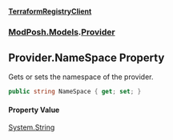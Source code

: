 #### [TerraformRegistryClient](index.md 'index')
### [ModPosh.Models](ModPosh.Models.md 'ModPosh.Models').[Provider](ModPosh.Models.Provider.md 'ModPosh.Models.Provider')

## Provider.NameSpace Property

Gets or sets the namespace of the provider.

```csharp
public string NameSpace { get; set; }
```

#### Property Value
[System.String](https://docs.microsoft.com/en-us/dotnet/api/System.String 'System.String')